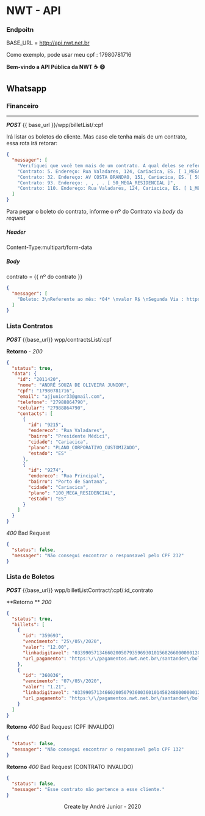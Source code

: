 # NWT - API

### Endpoitn 

BASE_URL = http://api.nwt.net.br



Como exemplo, pode usar meu cpf : 17980781716 



**Bem-vindo a API Pública da NWT :coffee: :smile:**



## Whatsapp  





### Financeiro

---



***POST*** {{ base_url  }}/wpp/billetList/:cpf

Irá listar os boletos do cliente. Mas caso ele tenha mais de um contrato, essa rota irá retorar: 

```json
{
  "messager": [
    "Verifiquei que você tem mais de um contrato. A qual deles se refere ?\n",
    "Contrato: 5. Endereço: Rua Valadares, 124, Cariacica, ES. [ 1_MEGA_RESIDENCIAL ]",
    "Contrato: 32. Endereço: AV COSTA BRANDAO, 151, Cariacica, ES. [ 50_MEGA_RESIDENCIAL ]",
    "Contrato: 93. Endereço: , , , . [ 50_MEGA_RESIDENCIAL ]",
    "Contrato: 110. Endereço: Rua Valadares, 124, Cariacica, ES. [ 1_MEGA_RESIDENCIAL ]"
  ]
}
```

Para pegar o boleto do contrato, informe o nº do Contrato via *body* da *request*



##### Header

Content-Type:multipart/form-data

##### Body

contrato = {{ nº do contrato }}



```json
{
  "messager": [
    "Boleto: 3\nReferente ao mês: *04* \nvalor R$ \nSegunda Via : https:\/\/pagamentos.nwt.net.br\/santander\/boleto\/3\nLinha digitavel: 03393775500000002009589193012345678901230101"
  ]
}
```

### Lista Contratos

***POST*** {{base_url}} wpp/contractsList/:cpf



**Retorno** - *200*

```json
{
  "status": true,
  "data": {
    "id": "2011420",
    "nome": "ANDRÉ SOUZA DE OLIVEIRA JUNIOR",
    "cpf": "17980781716",
    "email": "ajjunior33@gmail.com",
    "telefone": "27988864790",
    "celular": "27988864790",
    "contacts": [
      {
        "id": "9215",
        "endereco": "Rua Valadares",
        "bairro": "Presidente Médici",
        "cidade": "Cariacica",
        "plano": "PLANO_CORPORATIVO_CUSTOMIZADO",
        "estado": "ES"
      },
      {
        "id": "9274",
        "endereco": "Rua Principal",
        "bairro": "Porto de Santana",
        "cidade": "Cariacica",
        "plano": "100_MEGA_RESIDENCIAL",
        "estado": "ES"
      }
    ]
  }
}
```



*400* Bad Request

```json
{
  "status": false,
  "messager": "Não consegui encontrar o responsavel pelo CPF 232"
}
```



### Lista de Boletos

***POST*** {{base_url}} wpp/billetListContract/:cpf/:id_contrato



**Retorno ** *200*

```json
{
  "status": true,
  "billets": [
    {
      "id": "359693",
      "vencimento": "25\/05\/2020",
      "valor": "12.00",
      "linhadigitavel": "03399057134660200507935969301015682660000001200",
      "url_pagamento": "https:\/\/pagamentos.nwt.net.br\/santander\/boleto\/359693"
    },
    {
      "id": "360036",
      "vencimento": "07\/05\/2020",
      "valor": "1.21",
      "linhadigitavel": "03399057134660200507936003601014582480000000121",
      "url_pagamento": "https:\/\/pagamentos.nwt.net.br\/santander\/boleto\/360036"
    }
  ]
}
```



**Retorno** *400* Bad Request (CPF INVALIDO)

```json
{
  "status": false,
  "messager": "Não consegui encontrar o responsavel pelo CPF 132"
}
```

**Retorno** *400* Bad Request (CONTRATO INVALIDO)

```json
{
  "status": false,
  "messager": "Esse contrato não pertence a esse cliente."
}
```



<div align="center">
    Create by André Junior - 2020
</div>

